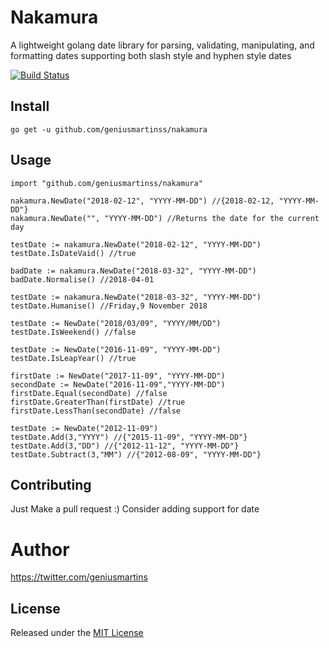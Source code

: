 # Nakamura
A lightweight golang date library for parsing, validating, manipulating, and formatting dates
supporting both slash style and hyphen style dates

[![Build Status](https://travis-ci.org/GeniusMartinss/nakamura.svg?branch=master)](https://travis-ci.org/GeniusMartinss/nakamura)

## Install
```
go get -u github.com/geniusmartinss/nakamura
```
## Usage
```
import "github.com/geniusmartinss/nakamura"

nakamura.NewDate("2018-02-12", "YYYY-MM-DD") //{2018-02-12, "YYYY-MM-DD"}
nakamura.NewDate("", "YYYY-MM-DD") //Returns the date for the current day

testDate := nakamura.NewDate("2018-02-12", "YYYY-MM-DD")
testDate.IsDateVaid() //true

badDate := nakamura.NewDate("2018-03-32", "YYYY-MM-DD")
badDate.Normalise() //2018-04-01

testDate := nakamura.NewDate("2018-03-32", "YYYY-MM-DD")
testDate.Humanise() //Friday,9 November 2018

testDate := NewDate("2018/03/09", "YYYY/MM/DD")
testDate.IsWeekend() //false

testDate := NewDate("2016-11-09", "YYYY-MM-DD")
testDate.IsLeapYear() //true

firstDate := NewDate("2017-11-09", "YYYY-MM-DD")
secondDate := NewDate("2016-11-09","YYYY-MM-DD")
firstDate.Equal(secondDate) //false
firstDate.GreaterThan(firstDate) //true
firstDate.LessThan(secondDate) //false

testDate := NewDate("2012-11-09")
testDate.Add(3,"YYYY") //{"2015-11-09", "YYYY-MM-DD"}
testDate.Add(3,"DD") //{"2012-11-12", "YYYY-MM-DD"}
testDate.Subtract(3,"MM") //{"2012-08-09", "YYYY-MM-DD"}
```

## Contributing
Just Make a pull request :) Consider adding support for date

# Author
https://twitter.com/geniusmartins

## License
Released under the <a href ="http://www.opensource.org/licenses/MIT">MIT License</a>